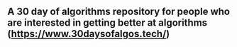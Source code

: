 ## A 30 day of algorithms repository for people who are interested in getting better at algorithms (https://www.30daysofalgos.tech/)
